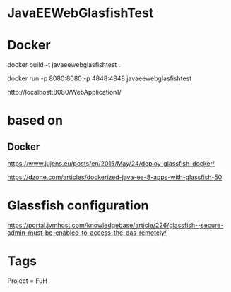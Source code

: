 # JavaEEWebGlasfishTest

# Docker

docker build -t javaeewebglasfishtest .

docker run -p 8080:8080 -p 4848:4848 javaeewebglasfishtest

http://localhost:8080/WebApplication1/


# based on

## Docker

https://www.jujens.eu/posts/en/2015/May/24/deploy-glassfish-docker/

https://dzone.com/articles/dockerized-java-ee-8-apps-with-glassfish-50

# Glassfish configuration

https://portal.jvmhost.com/knowledgebase/article/226/glassfish--secure-admin-must-be-enabled-to-access-the-das-remotely/

# Tags
Project = FuH